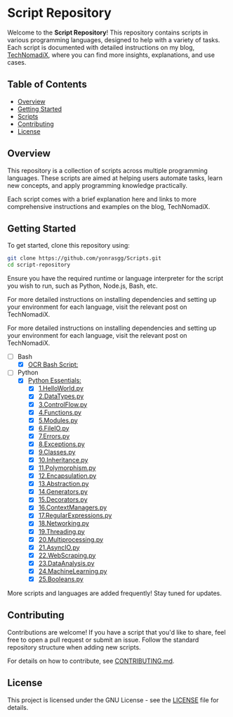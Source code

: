 # Script Repository

Welcome to the **Script Repository**! This repository contains scripts in various programming languages, designed to help with a variety of tasks. Each script is documented with detailed instructions on my blog, [TechNomadiX](https://gaaspkm.online), where you can find more insights, explanations, and use cases.

## Table of Contents
- [Overview](#overview)
- [Getting Started](#getting-started)
- [Scripts](#scripts)
- [Contributing](#contributing)
- [License](#license)

## Overview
This repository is a collection of scripts across multiple programming languages. These scripts are aimed at helping users automate tasks, learn new concepts, and apply programming knowledge practically.

Each script comes with a brief explanation here and links to more comprehensive instructions and examples on the blog, TechNomadiX.

## Getting Started
To get started, clone this repository using:

```bash
git clone https://github.com/yonrasgg/Scripts.git
cd script-repository
```

Ensure you have the required runtime or language interpreter for the script you wish to run, such as Python, Node.js, Bash, etc.

For more detailed instructions on installing dependencies and setting up your environment for each language, visit the relevant post on TechNomadiX.

For more detailed instructions on installing dependencies and setting up your environment for each language, visit the relevant post on TechNomadiX.

- [ ] Bash
    - [X] [OCR Bash Script:](https://gaaspkm.online/posts/ocr-bash-script/)
- [ ] Python
    - [X] [Python Essentials:](https://github.com/yonrasgg/Scripts/tree/main/Python)
        - [X] [1.HelloWorld.py](https://github.com/yonrasgg/Scripts/blob/main/Python/1.HelloWorld.py)
        - [X] [2.DataTypes.py](https://github.com/yonrasgg/Scripts/blob/main/Python/2.DataTypes.py)
        - [X] [3.ControlFlow.py](https://github.com/yonrasgg/Scripts/blob/main/Python/3.ControlFlow.py)
        - [X] [4.Functions.py](https://github.com/yonrasgg/Scripts/blob/main/Python/4.Functions.py)
        - [X] [5.Modules.py](https://github.com/yonrasgg/Scripts/blob/main/Python/5.Modules.py)
        - [X] [6.FileIO.py](https://github.com/yonrasgg/Scripts/blob/main/Python/6.FileIO.py)
        - [X] [7.Errors.py](https://github.com/yonrasgg/Scripts/blob/main/Python/7.Errors.py)
        - [X] [8.Exceptions.py](https://github.com/yonrasgg/Scripts/blob/main/Python/8.Exceptions.py)
        - [X] [9.Classes.py](https://github.com/yonrasgg/Scripts/blob/main/Python/9.Classes.py)
        - [X] [10.Inheritance.py](https://github.com/yonrasgg/Scripts/blob/main/Python/10.Inheritance.py)
        - [X] [11.Polymorphism.py](https://github.com/yonrasgg/Scripts/blob/main/Python/11.Polymorphism.py)
        - [X] [12.Encapsulation.py](https://github.com/yonrasgg/Scripts/blob/main/Python/12.Encapsulation.py)
        - [X] [13.Abstraction.py](https://github.com/yonrasgg/Scripts/blob/main/Python/13.Abstraction.py)
        - [X] [14.Generators.py](https://github.com/yonrasgg/Scripts/blob/main/Python/14.Generators.py)
        - [X] [15.Decorators.py](https://github.com/yonrasgg/Scripts/blob/main/Python/15.Decorators.py)
        - [X] [16.ContextManagers.py](https://github.com/yonrasgg/Scripts/blob/main/Python/16.ContextManagers.py)
        - [X] [17.RegularExpressions.py](https://github.com/yonrasgg/Scripts/blob/main/Python/17.RegularExpressions.py)
        - [X] [18.Networking.py](https://github.com/yonrasgg/Scripts/blob/main/Python/18.Networking.py)
        - [X] [19.Threading.py](https://github.com/yonrasgg/Scripts/blob/main/Python/19.Threading.py)
        - [X] [20.Multiprocessing.py](https://github.com/yonrasgg/Scripts/blob/main/Python/20.Multiprocessing.py)
        - [X] [21.AsyncIO.py](https://github.com/yonrasgg/Scripts/blob/main/Python/21.AsyncIO.py)
        - [X] [22.WebScraping.py](https://github.com/yonrasgg/Scripts/blob/main/Python/22.WebScraping.py)
        - [X] [23.DataAnalysis.py](https://github.com/yonrasgg/Scripts/blob/main/Python/23.DataAnalysis.py)
        - [X] [24.MachineLearning.py](https://github.com/yonrasgg/Scripts/blob/main/Python/24.MachineLearning.py)
        - [X] [25.Booleans.py](https://github.com/yonrasgg/Scripts/blob/main/Python/25.Booleans.py)

More scripts and languages are added frequently! Stay tuned for updates.

## Contributing
Contributions are welcome! If you have a script that you'd like to share, feel free to open a pull request or submit an issue. Follow the standard repository structure when adding new scripts.

For details on how to contribute, see [CONTRIBUTING.md](https://github.com/yonrasgg/Scripts/blob/main/LICENSE).

## License
This project is licensed under the GNU License - see the [LICENSE](https://github.com/yonrasgg/Scripts/blob/main/LICENSE) file for details.